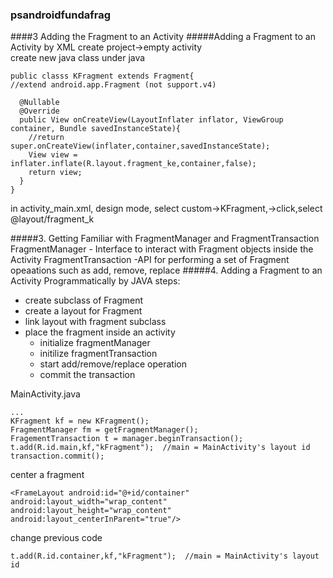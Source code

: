 ### psandroidfundafrag
####3 Adding the Fragment to an Activity
#####Adding a Fragment to an Activity by XML
create project->empty activity  
create new java class under java
```
public classs KFragment extends Fragment{
//extend android.app.Fragment (not support.v4)

  @Nullable
  @Override
  public View onCreateView(LayoutInflater inflator, ViewGroup container, Bundle savedInstanceState){
    //return super.onCreateView(inflater,container,savedInstanceState);
    View view = inflater.inflate(R.layout.fragment_ke,container,false);
    return view;
  }
}
```
in activity_main.xml, design mode, select custom->KFragment,->click,select @layout/fragment_k

#####3. Getting Familiar with FragmentManager and FragmentTransaction
FragmentManager - Interface to interact with Fragment objects inside the Activity
FragmentTransaction -API for performing a set of Fragment opeaations such as add, remove, replace
#####4. Adding a Fragment to an Activity Programmatically by JAVA
steps:
- create subclass of Fragment
- create a layout for Fragment
- link layout with fragment subclass
- place the fragment inside an activity
  - initialize fragmentManager
  - initilize fragmentTransaction
  - start add/remove/replace operation
  - commit the transaction  

MainActivity.java
```
...
KFragment kf = new KFragment();
FragmentManager fm = getFragmentManager();
FragementTransaction t = manager.beginTransaction();
t.add(R.id.main,kf,"kFragment");  //main = MainActivity's layout id
transaction.commit();
```
center a fragment
```
<FrameLayout android:id="@+id/container" android:layout_width="wrap_content" android:layout_height="wrap_content" android:layout_centerInParent="true"/>
```
change previous code
```
t.add(R.id.container,kf,"kFragment");  //main = MainActivity's layout id
```
